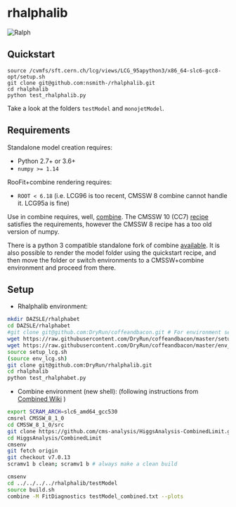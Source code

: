 # rhalphalib

![Ralph](https://upload.wikimedia.org/wikipedia/en/thumb/1/14/Ralph_Wiggum.png/220px-Ralph_Wiggum.png)

## Quickstart
```
source /cvmfs/sft.cern.ch/lcg/views/LCG_95apython3/x86_64-slc6-gcc8-opt/setup.sh
git clone git@github.com:nsmith-/rhalphalib.git
cd rhalphalib
python test_rhalphalib.py
```
Take a look at the folders `testModel` and `monojetModel`.

## Requirements
Standalone model creation requires:
  - Python 2.7+ or 3.6+
  - `numpy >= 1.14`

RooFit+combine rendering requires:
  - `ROOT < 6.18` (i.e. LCG96 is too recent, CMSSW 8 combine cannot handle it.  LCG95a is fine)

Use in combine requires, well, [combine](https://github.com/cms-analysis/HiggsAnalysis-CombinedLimit).
The CMSSW 10 (CC7) [recipe](https://cms-analysis.github.io/HiggsAnalysis-CombinedLimit/#cc7-release-cmssw_10_2_x-recommended-version)
satisfies the requirements, however the CMSSW 8 recipe has a too old version of numpy.

There is a python 3 compatible standalone fork of combine [available](https://github.com/guitargeek/combine).
It is also possible to render the model folder using the quickstart recipe, and then move the folder or switch
environments to a CMSSW+combine environment and proceed from there.

## Setup 
  * Rhalphalib environment:
  ```bash
  mkdir DAZSLE/rhalphabet
  cd DAZSLE/rhalphabet
  #git clone git@github.com:DryRun/coffeandbacon.git # For environment setup script
  wget https://raw.githubusercontent.com/DryRun/coffeandbacon/master/setup_lcg.sh  
  wget https://raw.githubusercontent.com/DryRun/coffeandbacon/master/env_lcg.sh
  source setup_lcg.sh
  (source env_lcg.sh)
  git clone git@github.com:DryRun/rhalphalib.git
  cd rhalphalib
  python test_rhalphabet.py
  ```
  * Combine environment (new shell):
  (following instructions from [Combined Wiki](http://cms-analysis.github.io/HiggsAnalysis-CombinedLimit/) )
  ```bash
  export SCRAM_ARCH=slc6_amd64_gcc530
  cmsrel CMSSW_8_1_0
  cd CMSSW_8_1_0/src
  git clone https://github.com/cms-analysis/HiggsAnalysis-CombinedLimit.git HiggsAnalysis/CombinedLimit
  cd HiggsAnalysis/CombinedLimit
  cmsenv
  git fetch origin
  git checkout v7.0.13
  scramv1 b clean; scramv1 b # always make a clean build

  cmsenv
  cd ../../../../rhalphalib/testModel
  source build.sh
  combine -M FitDiagnostics testModel_combined.txt --plots
  ```